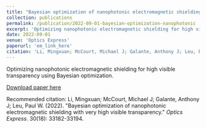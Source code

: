 ```yaml
---
title: "Bayesian optimization of nanophotonic electromagnetic shielding with very high visible transparency"
collection: publications
permalink: /publication/2022-09-01-bayesian-optimization-nanophotonic
excerpt: 'Optimizing nanophotonic electromagnetic shielding for high visible transparency using Bayesian optimization.'
date: 2022-09-01
venue: 'Optics Express'
paperurl: 'em_link_here'
citation: 'Li, Mingxuan; McCourt, Michael J; Galante, Anthony J; Leu, Paul W. (2022). &quot;Bayesian optimization of nanophotonic electromagnetic shielding with very high visible transparency.&quot; <i>Optics Express</i>. 30(18): 33182-33194.'
---
```

Optimizing nanophotonic electromagnetic shielding for high visible transparency using Bayesian optimization.

[Download paper here](em_link_here)

Recommended citation: Li, Mingxuan; McCourt, Michael J; Galante, Anthony J; Leu, Paul W. (2022). "Bayesian optimization of nanophotonic electromagnetic shielding with very high visible transparency." <i>Optics Express</i>. 30(18): 33182-33194.